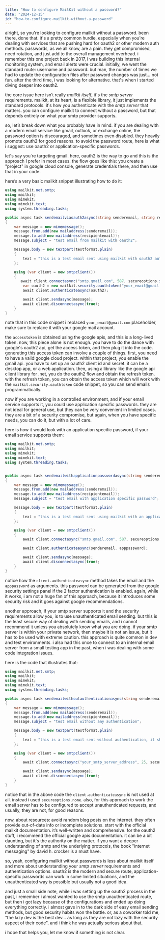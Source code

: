 ```yaml
---
title: "How to configure MailKit without a password?"
date: "2024-12-15"
id: "how-to-configure-mailkit-without-a-password"
---
```


alright, so you're looking to configure mailkit without a password. been there, done that. it's a pretty common hurdle, especially when you're dealing with services that are pushing hard for oauth2 or other modern auth methods. passwords, as we all know, are a pain. they get compromised, need rotation, and just add to the overall management overhead. i remember this one project back in 2017, i was building this internal monitoring system, and email alerts were crucial. initially, we went the standard route: username and password. but man, the number of times we had to update the configuration files after password changes was just… not fun. after the third time, i was looking for alternative. that's when i started diving deeper into oauth2.

the core issue here isn’t really *mailkit itself*, it's the *smtp server* requirements. mailkit, at its heart, is a flexible library, it just implements the standard protocols. it's how you authenticate with the *smtp server* that matters. you can configure mailkit to connect without a password, but that depends entirely on what your smtp provider supports.

so, let’s break down what you probably have in mind. if you are dealing with a modern email service like gmail, outlook, or exchange online, the password option is discouraged, and sometimes even disabled. they heavily promote oauth2 for good reasons. to avoid the password route, here is what i suggest: use oauth2 or application-specific passwords.

let's say you're targeting gmail. here, oauth2 is the way to go and this is the approach I prefer in most cases. the flow goes like this: you create a "project" in google cloud console, generate credentials there, and then use that in your code.

here’s a very basic mailkit snippet illustrating how to do it:

```csharp
using mailkit.net.smtp;
using mailkit;
using mimekit;
using mimekit.text;
using system.threading.tasks;

public async task sendemailviaoauth2async(string senderemail, string recipientemail, string accesstoken)
{
    var message = new mimemessage();
    message.from.add(new mailaddress(senderemail));
    message.to.add(new mailaddress(recipientemail));
    message.subject = "test email from mailkit with oauth2";

    message.body = new textpart(textformat.plain)
    {
        text = "this is a test email sent using mailkit with oauth2 authentication."
    };

    using (var client = new smtpclient())
    {
       await client.connectasync("smtp.gmail.com", 587, secureoptions.starttlswhenavailable);
        var oauth2 = new mailkit.security.oauthtoken("your_email@gmail.com", accesstoken);
        await client.authenticateasync(oauth2);

        await client.sendasync(message);
        await client.disconnectasync(true);
    }
}
```
note that in this code snippet i replaced `your_email@gmail.com` placeholder, make sure to replace it with your google mail account.

the `accesstoken` is obtained using the google apis, and this is a long-lived token. now, this piece alone is not enough. you have to do the dance with google's oauth2 api, get the access token, and then plug it into the code. generating this access token can involve a couple of things. first, you need to have a valid google cloud project. within that project, you enable the gmail api. you have to set up an oauth2 client id and secret. it can be a desktop app, or a web application. then, using a library like the google api client library for .net, you do the oauth2 flow and obtain the refresh token. with the refresh token, you can obtain the access token which will work with the `mailkit.security.oauthtoken` code snippet, so you can send emails programmatically.

now if you are working in a controlled environment, and if your email service supports it, you could use application specific passwords. they are not ideal for general use, but they can be very convenient in limited cases. they are a bit of a security compromise, but again, when you have specific needs, you can do it, but with a lot of care.

here is how it would look with an application specific password, if your email service supports them:

```csharp
using mailkit.net.smtp;
using mailkit;
using mimekit;
using mimekit.text;
using system.threading.tasks;


public async task sendemailwithapplicationpasswordasync(string senderemail, string recipientemail, string apppassword)
{
    var message = new mimemessage();
    message.from.add(new mailaddress(senderemail));
    message.to.add(new mailaddress(recipientemail));
    message.subject = "test email with application specific password";

    message.body = new textpart(textformat.plain)
    {
        text = "this is a test email sent using mailkit with an application password."
    };

    using (var client = new smtpclient())
    {
        await client.connectasync("smtp.gmail.com", 587, secureoptions.starttlswhenavailable);

        await client.authenticateasync(senderemail, apppassword);

        await client.sendasync(message);
        await client.disconnectasync(true);
    }
}
```
notice how the `client.authenticateasync` method takes the email and the `apppassword` as arguments. this password can be generated from the google security settings panel if the 2 factor authentication is enabled. again, while it works, i am not a huge fan of this approach, because it introduces some security risk and it goes against google recommendations.

another approach, if your smtp server supports it and the security requirements allow you, is to use unauthenticated email sending. but this is the least secure way of dealing with sending emails, and i cannot recommend it unless you absolutely know what you are doing. if your smtp server is within your private network, then maybe it is not an issue, but it has to be used with extreme caution. this approach is quite common in dev and test environments. i also had this once to connect to an internal email server from a small testing app in the past, when i was dealing with some code integration issues.

here is the code that illustrates that:

```csharp
using mailkit.net.smtp;
using mailkit;
using mimekit;
using mimekit.text;
using system.threading.tasks;

public async task sendemailwithoutauthenticationasync(string senderemail, string recipientemail)
{
    var message = new mimemessage();
    message.from.add(new mailaddress(senderemail));
    message.to.add(new mailaddress(recipientemail));
    message.subject = "test email without any authentication";

    message.body = new textpart(textformat.plain)
    {
        text = "this is a test email sent without authentication, it should only be used with care."
    };

    using (var client = new smtpclient())
    {
        await client.connectasync("your_smtp_server_address", 25, secureoptions.none);

        await client.sendasync(message);
        await client.disconnectasync(true);
    }
}
```

notice that in the above code the `client.authenticateasync` is not used at all. instead i used `secureoptions.none`. also, for this approach to work the email server has to be configured to accept unauthenticated requests, and usually, they are not, for good reasons.

now, about resources: avoid random blog posts on the internet. they often provide out-of-date info or incomplete solutions. start with the official mailkit documentation. it’s well-written and comprehensive. for the oauth2 stuff, i recommend the official google apis documentation. it can be a bit daunting, but it's the authority on the matter. if you want a deeper understanding of smtp and the underlying protocols, the book "internet messaging" by david h. crocker is a must have.

so, yeah, configuring mailkit without passwords is less about mailkit itself and more about understanding your *smtp server* requirements and authentication options. oauth2 is the modern and secure route, application-specific passwords can work in some limited situations, and the unauthenticated way is possible but usually not a good idea.

and just a small side note, while i was setting up the oauth2 process in the past, i remember i almost wanted to use the smtp unauthenticated route, but then i got lazy because of the configurations and ended up doing everything correctly. i almost gave in to the dark side of easy email sending methods, but good security habits won the battle. or, as a coworker told me, "the lazy dev is the best dev... as long as they are not lazy with the security aspect of their code". and i think he was actually serious about that.

i hope that helps you, let me know if something is not clear.
